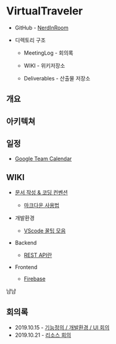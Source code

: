 # VirtualTraveler

- GitHub - <a href=" https://github.com/NerdInRoom ">NerdInRoom</a>

-  디렉토리 구조

      - MeetingLog - 회의록
    
      - WIKI - 위키저장소
    
      - Deliverables - 산출물 저장소

    

## 개요



## 아키텍쳐



## 일정

- <a href="https://calendar.google.com/calendar/embed?src=k4h8g6b7jn7vrmqlngfj93lb7s%40group.calendar.google.com&ctz=Asia%2FSeoul">Google Team Calendar</a>

## WIKI

- <a href="">문서 작성 & 코딩 컨벤션</a>
  - <a href="./WIKI/about_markdown.md">마크다운 사용법</a>
- 개발환경
  - <a href="./WIKI/about_vscode.md">VScode 꿀팁 모음</a>

- Backend
  - <a href="./WIKI/about_rest.md">REST API란</a>
- Frontend
  - <a href="./WIKI/about_firebase.md">Firebase</a>

냠냠

## 회의록

- 2019.10.15 - <a href="./MeetingLog/20191015.md">기능정의 / 개발환경 / UI 회의</a>
- 2019.10.21 - <a href="./MeetingLog/20191021.md">리소스 회의</a>